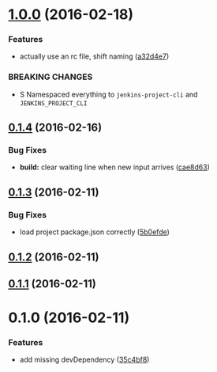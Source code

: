 <a name="1.0.0"></a>
# [1.0.0](https://github.com/marionebl/jenkins-project-cli/compare/v0.1.4...v1.0.0) (2016-02-18)


### Features

* actually use an rc file, shift naming ([a32d4e7](https://github.com/marionebl/jenkins-project-cli/commit/a32d4e7))


### BREAKING CHANGES

* S
Namespaced everything to `jenkins-project-cli` and
`JENKINS_PROJECT_CLI`



<a name="0.1.4"></a>
## [0.1.4](https://github.com/marionebl/jenkins-project-cli/compare/v0.1.3...v0.1.4) (2016-02-16)


### Bug Fixes

* **build:** clear waiting line when new input arrives ([cae8d63](https://github.com/marionebl/jenkins-project-cli/commit/cae8d63))



<a name="0.1.3"></a>
## [0.1.3](https://github.com/marionebl/jenkins-project-cli/compare/v0.1.2...v0.1.3) (2016-02-11)


### Bug Fixes

* load project package.json correctly ([5b0efde](https://github.com/marionebl/jenkins-project-cli/commit/5b0efde))



<a name="0.1.2"></a>
## [0.1.2](https://github.com/marionebl/jenkins-project-cli/compare/v0.1.0...v0.1.2) (2016-02-11)




<a name="0.1.1"></a>
## [0.1.1](https://github.com/marionebl/jenkins-project-cli/compare/v0.1.0...v0.1.1) (2016-02-11)




<a name="0.1.0"></a>
# 0.1.0 (2016-02-11)


### Features

* add missing devDependency ([35c4bf8](https://github.com/marionebl/jenkins-cli/commit/35c4bf8))



